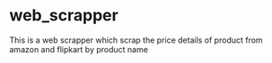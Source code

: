 # web_scrapper
This is a web scrapper which scrap the price details of product from amazon and flipkart by product name
